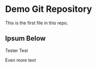 # Demo Git Repository

This is the first file in this repo.

## Ipsum Below

Tester Test

Even more text 
